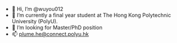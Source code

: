 - 👋 Hi, I’m @wuyou012
- 🌱 I’m currently a final year student at The Hong Kong Polytechnic University (PolyU).
- 💞️ I’m looking for Master/PhD position
- 📫 [plume.he@connect.polyu.hk](plume.he@connect.polyu.hk)


<!---
wuyou012/wuyou012 is a ✨ special ✨ repository because its `README.md` (this file) appears on your GitHub profile.
You can click the Preview link to take a look at your changes.
--->
